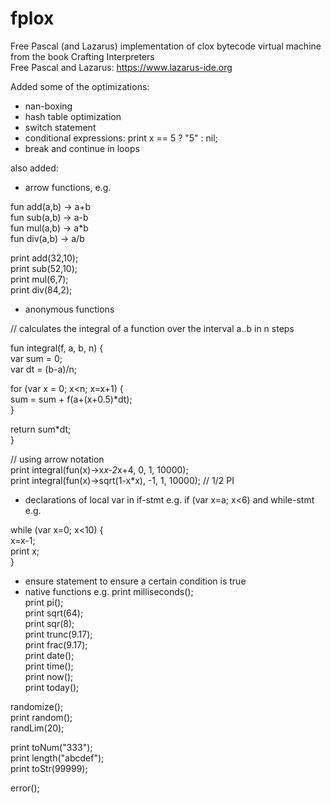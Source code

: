 # fplox
Free Pascal (and Lazarus) implementation of clox bytecode virtual machine from the book Crafting Interpreters  
Free Pascal and Lazarus: https://www.lazarus-ide.org

Added some of the optimizations:
- nan-boxing
- hash table optimization
- switch statement
- conditional expressions: print x == 5 ? "5" : nil;
- break and continue in loops

also added:

- arrow functions, e.g. 

fun add(a,b) -> a+b  
fun sub(a,b) -> a-b  
fun mul(a,b) -> a*b  
fun div(a,b) -> a/b  

print add(32,10);  
print sub(52,10);  
print mul(6,7);  
print div(84,2);  

- anonymous functions

// calculates the integral of a function over the interval a..b in n steps

fun integral(f, a, b, n) {  
  var sum = 0;  
  var dt = (b-a)/n;  

  for (var x = 0; x<n; x=x+1) {  
    sum = sum + f(a+(x+0.5)*dt);  
  }

  return sum*dt;  
}

// using arrow notation  
print integral(fun(x)->x*x-2*x+4, 0, 1, 10000);  
print integral(fun(x)->sqrt(1-x*x), -1, 1, 10000);  // 1/2 PI  

- declarations of local var in if-stmt e.g. if (var x=a; x<6) and while-stmt e.g. 

while (var x=0; x<10) {  
  x=x-1;  
  print x;  
}  

- ensure statement to ensure a certain condition is true
- native functions e.g. 
print milliseconds();  
print pi();  
print sqrt(64);  
print sqr(8);  
print trunc(9.17);  
print frac(9.17);  
print date();  
print time();  
print now();  
print today();  

randomize();  
print random();  
randLim(20);  

print toNum("333");  
print length("abcdef");  
print toStr(99999);  

error();

